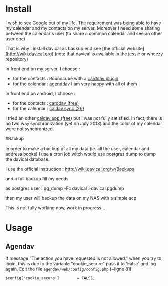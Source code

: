 # Install

I wish to see Google out of my life.
The requirement was being able to have my calendar and my contacts on my server.
Moreover I need some sharing between the calendar's user
(to share a common calendar and see an other user one)

That is why I install davical as backup end
see [the official website] (http://wiki.davical.org) (note that davical is available in the 
jessie or wheezy repository)

In front end on my server, I choose :
* for the contacts : Roundcube with a [carddav plugin](http://www.crash-override.net/carddav.html)
* for the calendar : [agenddav](http://agendav.org/)
I am very happy with all of them

In front end on android, I choose :
* for the contacts : [carddav (free)](https://play.google.com/store/apps/details?id=org.dmfs.carddav.sync)
* for the calendar : [caldav sync (2€)](https://play.google.com/store/apps/details?id=org.dmfs.caldav.lib)

I tried an other [caldav app (free)](https://play.google.com/store/apps/details?id=org.dmfs.caldav.lib)
but I was not fully satisfied.
In fact, there is no two way synchronization (yet on July 2013) and the color of my calendar were not synchronized.


#Backup

In order to make a backup of all my data (ie. all the user, calendar and address books)
I use a cron job witch would use postgres dump to dump the davical database.

I use the official instruction :
http://wiki.davical.org/w/Backups

and a full backup fill my needs

as postgres user :
pg_dump -Fc davical >davical.pgdump

then my user will backup the data on my NAS with a simple scp

This is not fully working now, work in progress...

# Usage

## Agendav

If message "The action you have requested is not allowed." when you try to login,
this is due to the variable "cookie_secure" pass it to 'False' and log again.
Edit the file `agendav/web/config/config.php` (~ligne 81).


    $config['cookie_secure']        = FALSE;

